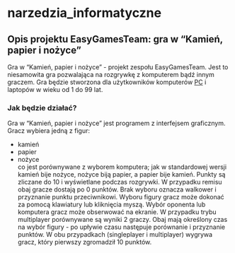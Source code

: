 # narzedzia_informatyczne

## Opis projektu EasyGamesTeam: gra w “Kamień, papier i nożyce”

Gra w “Kamień, papier i nożyce” - projekt zespołu EasyGamesTeam. Jest to niesamowita gra pozwalająca na rozgrywkę z komputerem bądź innym graczem. 
Gra będzie stworzona dla użytkowników komputerów [PC](https://pl.wikipedia.org/wiki/PC) i laptopów w wieku od 1 do 99 lat. 

### Jak będzie działać?
Gra w “Kamień, papier i nożyce” jest programem z interfejsem graficznym.
Gracz wybiera jedną z figur:
* kamień
* papier
* nożyce  
co jest porównywane z wyborem komputera; jak w standardowej wersji kamień bije nożyce, nożyce biją papier, a papier bije kamień. Punkty są zliczane do 10 i wyświetlane podczas rozgrywki. W przypadku remisu obaj gracze dostają po 0 punktów. Brak wyboru oznacza walkower i przyznanie punktu przeciwnikowi.
Wyboru figury gracz może dokonać za pomocą klawiatury lub kliknięcia myszą.
Wybór oponenta lub komputera gracz może obserwować na ekranie.
W przypadku trybu multiplayer porównywane są wyniki 2 graczy. Obaj mają określony czas na wybór figury - po upływie czasu następuje porównanie i przyznanie punktów.
W obu przypadkach (singleplayer i multiplayer) wygrywa gracz, który pierwszy zgromadził 10 punktów.
